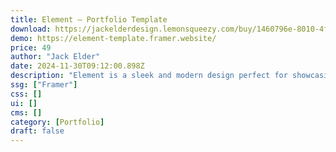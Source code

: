 ```yaml
---
title: Element — Portfolio Template
download: https://jackelderdesign.lemonsqueezy.com/buy/1460796e-8010-4ff9-b5e8-a35fec355d9c
demo: https://element-template.framer.website/
price: 49
author: "Jack Elder"
date: 2024-11-30T09:12:00.898Z
description: "Element is a sleek and modern design perfect for showcasing your work with style. It features a clean, minimalist layout with smooth animations and intuitive navigation."
ssg: ["Framer"]
css: []
ui: []
cms: []
category: [Portfolio]
draft: false
---
```

